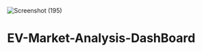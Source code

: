 ![Screenshot (195)](https://github.com/user-attachments/assets/85d696a0-564a-4832-ab60-834045eefd27)
# EV-Market-Analysis-DashBoard
